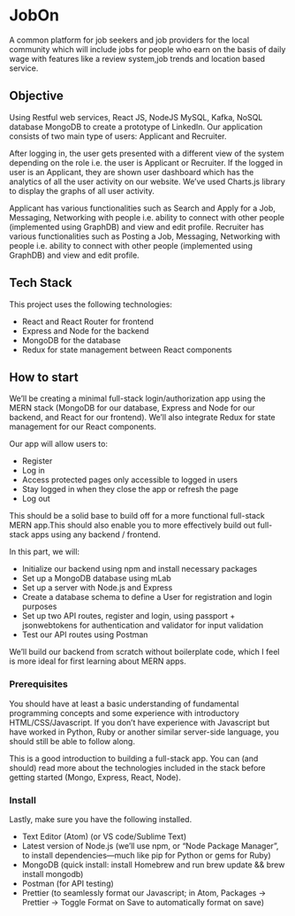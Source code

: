 # JobOn
A common platform for job seekers and job providers for the local community which will include jobs for people who earn on the basis of daily wage with features like a review system,job trends and location based service.

## Objective
Using Restful web services, React JS, NodeJS MySQL, Kafka, NoSQL database MongoDB to create a prototype of LinkedIn. Our application consists of two main type of users: Applicant and Recruiter.

After logging in, the user gets presented with a different view of the system depending on the role i.e. the user is Applicant or Recruiter. If the logged in user is an Applicant, they are shown user dashboard which has the analytics of all the user activity on our website. We’ve used Charts.js library to display the graphs of all user activity.

Applicant has various functionalities such as Search and Apply for a Job, Messaging, Networking with people i.e. ability to connect with other people (implemented using GraphDB) and view and edit profile. Recruiter has various functionalities such as Posting a Job, Messaging, Networking with people i.e. ability to connect with other people (implemented using GraphDB) and view and edit profile.


## Tech Stack


This project uses the following technologies:

* React and React Router for frontend
* Express and Node for the backend
* MongoDB for the database
* Redux for state management between React components


## How to start

We’ll be creating a minimal full-stack login/authorization app using the MERN stack (MongoDB for our database, Express and Node for our backend, and React for our frontend). We’ll also integrate Redux for state management for our React components.

Our app will allow users to: 

* Register
* Log in
* Access protected pages only accessible to logged in users
* Stay logged in when they close the app or refresh the page
* Log out


This should be a solid base to build off for a more functional full-stack MERN app.This should also enable you to more effectively build out full-stack apps using any backend / frontend.


In this part, we will: 

* Initialize our backend using npm and install necessary packages
* Set up a MongoDB database using mLab
* Set up a server with Node.js and Express
* Create a database schema to define a User for registration and login purposes
* Set up two API routes, register and login, using passport + jsonwebtokens for authentication and validator for input validation
* Test our API routes using Postman


We’ll build our backend from scratch without boilerplate code, which I feel is more ideal for first learning about MERN apps.


### Prerequisites

You should have at least a basic understanding of fundamental programming concepts and some experience with introductory HTML/CSS/Javascript. If you don’t have experience with Javascript but have worked in Python, Ruby or another similar server-side language, you should still be able to follow along.

This is a good introduction to building a full-stack app. You can (and should) read more about the technologies included in the stack before getting started (Mongo, Express, React, Node).


### Install

Lastly, make sure you have the following installed.

* Text Editor (Atom) (or VS code/Sublime Text)
* Latest version of Node.js (we’ll use npm, or “Node Package Manager”, to install dependencies—much like pip for Python or gems for Ruby)
* MongoDB (quick install: install Homebrew and run brew update && brew install mongodb)
* Postman (for API testing)
* Prettier (to seamlessly format our Javascript; in Atom, Packages → Prettier → Toggle Format on Save to automatically format on save)


